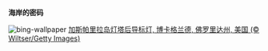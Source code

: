 
**海岸的密码**

![bing-wallpaper](https://www.bing.com/th?id=OHR.GasparillaLight_ZH-CN6855683859_1920x1080.jpg)
[加斯帕里拉岛灯塔后导标灯, 博卡格兰德, 佛罗里达州, 美国 (© Wiltser/Getty Images)](https://www.bing.com/search?q=%E7%BE%8E%E5%9B%BD%E5%9B%BD%E5%AE%B6%E7%81%AF%E5%A1%94%E6%97%A5&amp;form=hpcapt&amp;mkt=zh-cn)
  